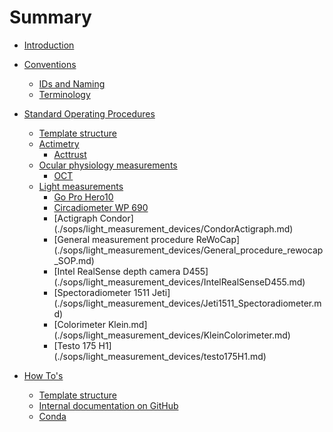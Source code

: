# Summary

- [Introduction](./intro.md)

- [Conventions](./conventions/main.md)
    - [IDs and Naming](./conventions/identification-and-naming.md)
    - [Terminology](./conventions/terminology.md)

- [Standard Operating Procedures](./sops/main.md)
    - [Template structure](./sops/template.md)
    - [Actimetry](./sops/actimetry/main.md)
        - [Acttrust](./sops/actimetry/acttrust/acttrust.md)
    - [Ocular physiology measurements](./sops/ocular-physiology/main.md)
        - [OCT](./sops/ocular-physiology/oct/oct.md)
    - [Light measurements](./sops/light_measurement_devices/main.md)
        - [Go Pro Hero10](./sops/light_measurement_devices/GoProHero10.md)
        - [Circadiometer WP 690](./sops/light_measurement_devices/CircadiometerWP690.md)
        - [Actigraph Condor] (./sops/light_measurement_devices/CondorActigraph.md)
        - [General measurement procedure ReWoCap] (./sops/light_measurement_devices/General_procedure_rewocap_SOP.md)
        - [Intel RealSense depth camera D455] (./sops/light_measurement_devices/IntelRealSenseD455.md)
        - [Spectoradiometer 1511 Jeti] (./sops/light_measurement_devices/Jeti1511_Spectoradiometer.md)
        - [Colorimeter Klein.md] (./sops/light_measurement_devices/KleinColorimeter.md)
        - [Testo 175 H1] (./sops/light_measurement_devices/testo175H1.md)


-  [How To's](./how-tos/main.md)
    - [Template structure](./how-tos/template-software/main.md)
    - [Internal documentation on GitHub](./how-tos/document-on-github/main.md)
    - [Conda](./how-tos/conda/main.md)

